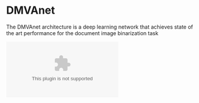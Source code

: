 # DMVAnet
The DMVAnet architecture is a deep learning network that achieves state of the art performance for the document image binarization task

![](images/DMVAnet.eps?raw=true)
